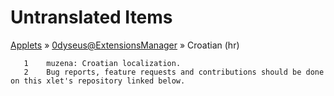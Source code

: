 # Untranslated Items
[Applets](../../../README.md) &#187; [0dyseus@ExtensionsManager](../README.md) &#187; Croatian (hr)

       1	muzena: Croatian localization.
       2	Bug reports, feature requests and contributions should be done on this xlet's repository linked below.
